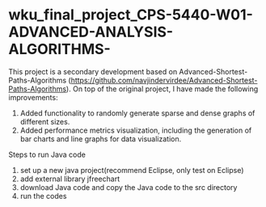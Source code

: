 # wku_final_project_CPS-5440-W01-ADVANCED-ANALYSIS-ALGORITHMS-
This project is a secondary development based on Advanced-Shortest-Paths-Algorithms 
(https://github.com/navjindervirdee/Advanced-Shortest-Paths-Algorithms). On top of the original project, I have made the following improvements:
1. Added functionality to randomly generate sparse and dense graphs of different sizes.
2. Added performance metrics visualization, including the generation of bar charts and line graphs for data visualization.

Steps to run Java code
1. set up a new java project(recommend Eclipse, only test on Eclipse)
2. add external library jfreechart
3. download Java code and copy the Java code to the src directory
4. run the codes
